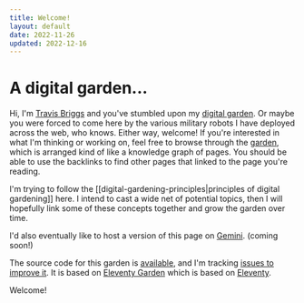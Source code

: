 ```yaml
---
title: Welcome!
layout: default
date: 2022-11-26
updated: 2022-12-16
---
```


# A digital garden...

Hi, I'm [Travis Briggs](https://travisbriggs.com) and you've stumbled upon my [digital garden](https://maggieappleton.com/garden-history). Or maybe you were forced to come here by the various military robots I have deployed across the web, who knows.
Either way, welcome! If you're interested in what I'm thinking or working on, feel free to browse through the [garden](garden/), which is arranged kind of like a knowledge graph of pages. You should be able to use the backlinks to find other pages that linked to the page you're reading.

I'm trying to follow the [[digital-gardening-principles|principles of digital gardening]] here. I intend to cast a wide net of potential topics, then I will hopefully link some of these concepts together and grow the garden over time.

I'd also eventually like to host a version of this page on [Gemini](https://gemini.circumlunar.space/). (coming soon!)

The source code for this garden is [available](https://github.com/audiodude/garden.travisbriggs.com), and I'm tracking [issues to improve it](https://github.com/audiodude/garden.travisbriggs.com/issues). It is based on [Eleventy Garden](https://github.com/binyamin/eleventy-garden) which is based on [Eleventy](https://www.11ty.dev/).

Welcome!
